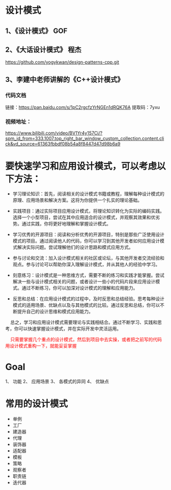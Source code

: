 <!--
 * @Author: Clark
 * @Email: haixuanwoTxh@gmail.com
 * @Date: 2024-02-19 10:29:27
 * @LastEditors: Clark
 * @LastEditTime: 2024-02-20 09:55:17
 * @Description: file content
-->


# 设计模式

## 1、《设计模式》 GOF

## 2、《大话设计模式》 程杰
https://github.com/yogykwan/design-patterns-cpp.git

## 3、李建中老师讲解的《C++设计模式》

### 代码文档
链接：https://pan.baidu.com/s/1pC2rgcfzYrNGEn1dRQK76A
提取码：7yxu

### 视频地址：
https://www.bilibili.com/video/BV1Yr4y157Ci/?spm_id_from=333.1007.top_right_bar_window_custom_collection.content.click&vd_source=61363fbbdf08b54a8f8447d47d98b6a9



# 要快速学习和应用设计模式，可以考虑以下方法：

- 学习理论知识：首先，阅读相关的设计模式书籍或教程，理解每种设计模式的原理、应用场景和解决方案。这将为你提供一个扎实的理论基础。

- 实践项目：通过实际项目应用设计模式，将理论知识转化为实际的编码实践。选择一个小型项目，尝试在其中应用适合的设计模式，并观察其效果和优劣势。通过实践，你将更好地理解和掌握设计模式。

- 学习优秀的开源项目：阅读和分析优秀的开源项目，特别是那些广泛使用设计模式的项目。通过阅读他人的代码，你可以学习到其他开发者如何应用设计模式解决实际问题。尝试理解他们的设计思路和模式应用方式。

- 参与讨论和交流：加入设计模式相关的社区或论坛，与其他开发者交流经验和观点。参与讨论可以帮助你深入理解设计模式，并从其他人的经验中学习。

- 刻意练习：设计模式是一种思维方式，需要不断的练习和实践才能掌握。尝试解决一些与设计模式相关的问题，或者设计一些小的代码片段来应用设计模式。通过不断练习，你可以加深对设计模式的理解和应用能力。

- 反思和总结：在应用设计模式的过程中，及时反思和总结经验。思考每种设计模式的适用场景、优缺点以及与其他模式的比较。通过反思和总结，你可以不断提升自己的设计思维和模式应用能力。

&nbsp; &nbsp; 总之，学习和应用设计模式需要理论与实践相结合。通过不断学习、实践和思考，你可以快速掌握设计模式，并在实际开发中灵活运用。

<font color=red>
&nbsp; &nbsp; 只需要掌握几个重点的设计模式，然后到项目中去实操，或者把之前写的代码用设计模式重构一下，就能妥妥掌握
</font>

# Goal
1、 功能
2、 应用场景
3、 各模式的异同
4、 优缺点

# 常用的设计模式
- 单例
- 工厂
- 建造器
- 代理
- 装饰器
- 适配器
- 模板
- 策略
- 观察者
- 职责链
- 迭代器



